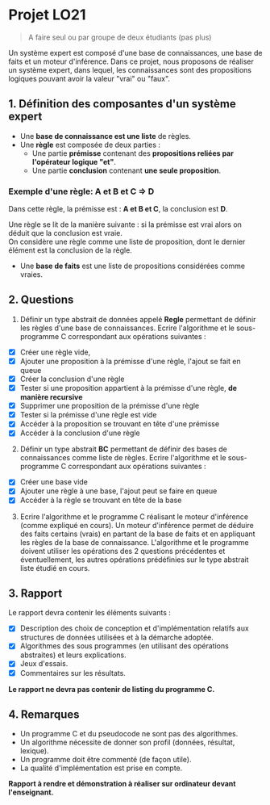 # Projet LO21
> A faire seul ou par groupe de deux étudiants (pas plus)

Un système expert est composé d'une base de connaissances, une base de faits et un moteur d'inférence.
Dans ce projet, nous proposons de réaliser un système expert, dans lequel, les connaissances sont des propositions logiques pouvant avoir la valeur "vrai" ou "faux".

## 1. Définition des composantes d'un système expert 
- Une **base de connaissance est une liste** de règles.
- Une **règle** est composée de deux parties :
    - Une partie **prémisse** contenant des **propositions reliées par l'opérateur logique "et"**.
    - Une partie **conclusion** contenant **une seule proposition**.

### Exemple d'une règle: A et B et C => D

Dans cette règle, la prémisse est : **A et B et C**, la conclusion est **D**.   

Une règle se lit de la manière suivante : si la prémisse est vrai alors on déduit que la conclusion est vraie.  
On considère une règle comme une liste de proposition, dont le dernier élément est la conclusion de la règle.  

- Une **base de faits** est une liste de propositions considérées comme vraies.

## 2. Questions
1. Définir un type abstrait de données appelé **Regle** permettant de définir les règles d'une base de connaissances. Ecrire l'algorithme et le sous-programme C correspondant aux opérations suivantes :

- [x] Créer une règle vide,
- [x] Ajouter une proposition à la prémisse d'une règle, l'ajout se fait en queue
- [x] Créer la conclusion d'une règle
- [x] Tester si une proposition appartient à la prémisse d'une règle, **de manière recursive**
- [x] Supprimer une proposition de la prémisse d'une règle
- [x] Tester si la prémisse d'une règle est vide
- [x] Accéder à la proposition se trouvant en tête d'une prémisse
- [x] Accéder à la conclusion d'une règle

2. Définir un type abstrait **BC** permettant de définir des bases de connaissances comme liste de règles. Ecrire l'algorithme et le sous-programme C correspondant aux opérations suivantes :

- [x] Créer une base vide
- [x] Ajouter une règle à une base, l'ajout peut se faire en queue
- [x] Accéder à la règle se trouvant en tête de la base

3. Ecrire l'algorithme et le programme C réalisant le moteur d'inférence (comme expliqué en cours). Un moteur d'inférence permet de déduire des faits certains (vrais) en partant de la base de faits et en appliquant les règles de la base de connaissance. L'algorithme et le programme doivent utiliser les opérations des 2 questions précédentes et éventuellement, les autres opérations prédéfinies sur le type abstrait liste étudié en cours.

## 3. Rapport

Le rapport devra contenir les éléments suivants :
- [x] Description des choix de conception et d'implémentation relatifs aux structures de données utilisées et à la démarche adoptée.
- [x] Algorithmes des sous programmes (en utilisant des opérations abstraites) et leurs explications.
- [x] Jeux d'essais.
- [x] Commentaires sur les résultats.

**Le rapport ne devra pas contenir de listing du programme C.**

## 4. Remarques
- Un programme C et du pseudocode ne sont pas des algorithmes.
- Un algorithme nécessite de donner son profil (données, résultat, lexique).
- Un programme doit être commenté (de façon utile).
- La qualité d'implémentation est prise en compte.

**Rapport à rendre et démonstration à réaliser sur ordinateur devant l'enseignant.**
